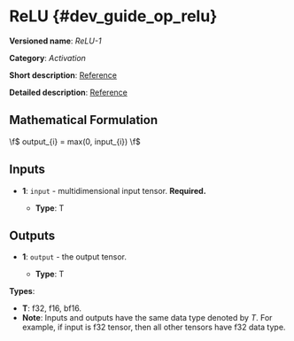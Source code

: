 # ReLU {#dev_guide_op_relu}

**Versioned name**: *ReLU-1*

**Category**: *Activation*

**Short description**:
[Reference](http://caffe.berkeleyvision.org/tutorial/layers/relu.html)

**Detailed description**:
[Reference](https://github.com/Kulbear/deep-learning-nano-foundation/wiki/ReLU-and-Softmax-Activation-Functions#rectified-linear-units)

## Mathematical Formulation

  \f$ output_{i} = max(0, input_{i}) \f$

## Inputs

* **1**: ``input`` - multidimensional input tensor. **Required.**

  * **Type**: T

## Outputs

* **1**: ``output`` - the output tensor.

  * **Type**: T

**Types**:

* **T**: f32, f16, bf16.
* **Note**: Inputs and outputs have the same data type denoted by *T*. For
  example, if input is f32 tensor, then all other tensors have f32 data type.
